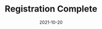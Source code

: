 ---
layout: blocks
title: Registration Complete
date: 2021-10-20
primary_color: '#221f20'
page_sections:
  - block: hero-1
    headline: <strong>Registration complete!</strong>
    content:
        <br>
        Read the confirmation email for important instructions.
        <br><br><br>
        <strong>Don't see it within 3 minutes? CHECK YOUR SPAM.</strong><br>
        Subject is <em>"Creator Casa Moai - Important Information"</em>
        <br><br><br>
        Things to remember... <br>
        1. Join the private group (invite in email) by Friday, September 9. <br>
        2. Submit your first check-in by <strong>Sunday, Sept 11</strong>.<br>
        3. Email us at team@themoai.org if you have any questions.<br>
---